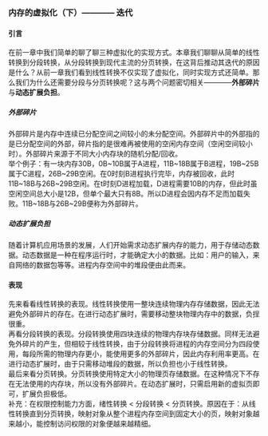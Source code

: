 ### 内存的虚拟化（下）———— 迭代

#### 引言
在前一章中我们简单的聊了聊三种虚拟化的实现方式。本章我们聊聊从简单的线性转换到分段转换，从分段转换到现代主流的分页转换，在这背后推动其迭代的原因是什么？从前一章我们看到线性转换不仅实现了虚拟化，同时实现方式还简单。那么我们为什么还需要分段与分页转换呢？这与两个问题密切相关————**外部碎片**与**动态扩展负担**。

##### 外部碎片
外部碎片是内存中连续已分配空间之间较小的未分配空间。外部碎片中的外部指的是已分配空间的外部，碎片指的是很难再被使用的空闲内存空间（空闲空间较小时）。外部碎片来源于不同大小内存块的随机分配/回收。  
举个例子：有一块内存30B，0B\~10B属于A进程，11B\~18B属于B进程，19B\~25B属于C进程，26B\~29B空闲。在0时刻B进程执行完毕，内存被回收，此时11B\~18B与26B\~29B空闲。在t时刻D进程加载，D进程需要10B的内存，但此时虽空闲空间总大小是12B，但单个最大只有8B。所以D进程会因内存不足而加载失败。11B\~18B与26B\~29B便称为外部碎片。  

##### 动态扩展负担
随着计算机应用场景的发展，人们开始需求动态扩展内存的能力，用于存储动态数据。动态数据是一种在程序运行时，才能确定大小的数据。比如：用户的输入，来自网络的数据包等等。进程内存空间中的堆段便由此而来。

#### 表现
先来看看线性转换的表现。线性转换使用一整块连续物理内存存储数据，因此无法避免外部碎片的存在。在进行动态扩展时，需要移动整块物理内存中的数据，负挰很重。  
再看分段转换的表现。分段转换使用四块连续的物理内存块存储数据。同样无法避免外碎片的产生，但相较于线性转换，由于分段转换将进程的内存空间分为四段使用，每段所需的物理内存更小，能使用更多的外部碎片，因此内存利用率更高。在进行动态扩展时，由于只需移动堆段的数据，所以负担也小于线性转换。  
最后来看分页转换。分页转换使用特定大小的物理页存储数据。在这种情况下不存在无法使用的内存块，所以没有外部碎片。在动态扩展时，只需启用新的虚拟页即可，扩展负担极低。  
补充：在权限控制能力方面，绪性转换 < 分段转换 < 分页转换。原因在于：从线性转换直到分页转换，映射对象从整个进程内存空间到固定大小的页，映射对象越来越小，能控制访问权限的对象便越来越精细。
